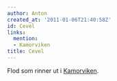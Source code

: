 ```yaml
---
author: Anton
created_at: '2011-01-06T21:40:58Z'
id: Cevel
links:
  mention:
  - Kamorviken
title: Cevel
---
```


Flod som rinner ut i [Kamorviken].

  [Kamorviken]: Kamorviken

